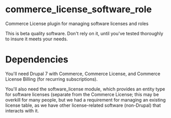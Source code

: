 # commerce_license_software_role
Commerce License plugin for managing software licenses and roles

This is beta quality software. Don't rely on it, until you've tested thoroughly to insure it meets your needs.

# Dependencies

You'll need Drupal 7 with Commerce, Commerce License, and Commerce License Billing (for recurring subscriptions).

You'll also need the software_license module, which provides an entity type for software licenses (separate from the
Commerce License; this may be overkill for many people, but we had a requirement for managing an existing license table,
as we have other license-related software (non-Drupal) that interacts with it.
